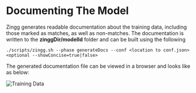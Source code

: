 # Documenting The Model

Zingg generates readable documentation about the training data, including those marked as matches, as well as non-matches. The documentation is written to the **zinggDir/modelId** folder and can be built using the following

```
./scripts/zingg.sh --phase generateDocs --conf <location to conf.json> <optional --showConcise=true|false>
```

The generated documentation file can be viewed in a browser and looks like as below:

![Training Data](../assets/documentation1.png)
